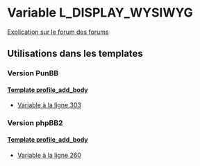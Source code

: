 # Variable L_DISPLAY_WYSIWYG
[Explication sur le forum des forums](http://forum.forumactif.com/t294113-listing-des-variables#L_DISPLAY_WYSIWYG)

## Utilisations dans les templates

### Version PunBB

#### [Template profile_add_body](punbb/profile_add_body.md)
* [Variable à la ligne 303](../punbb/profile_add_body.tpl#L303)

### Version phpBB2

#### [Template profile_add_body](subsilver/profile_add_body.md)
* [Variable à la ligne 260](../subsilver/profile_add_body.tpl#L260)